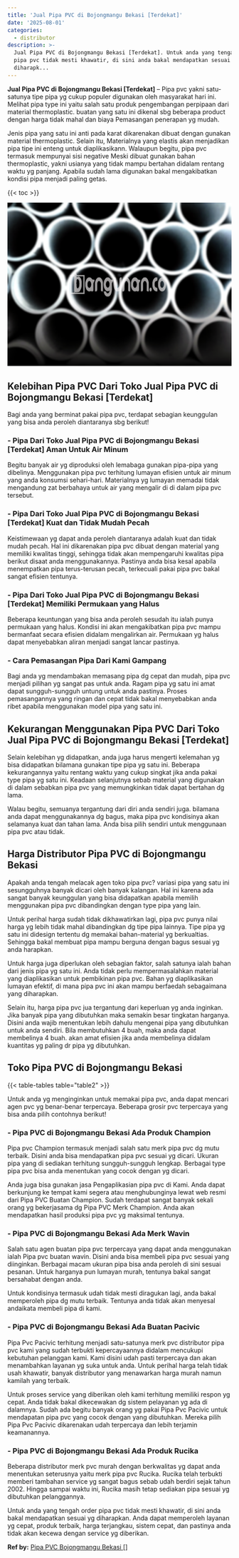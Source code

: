 ```yaml
---
title: 'Jual Pipa PVC di Bojongmangu Bekasi [Terdekat]'
date: '2025-08-01'
categories:
  - distributor
description: >-
  Jual Pipa PVC di Bojongmangu Bekasi [Terdekat]. Untuk anda yang tengah order
  pipa pvc tidak mesti khawatir, di sini anda bakal mendapatkan sesuai yg
  diharapk...
---
```


**Jual Pipa PVC di Bojongmangu Bekasi \[Terdekat\]** – Pipa pvc yakni satu-satunya tipe pipa yg cukup populer digunakan oleh masyarakat hari ini. Melihat pipa type ini yaitu salah satu produk pengembangan perpipaan dari material thermoplastic. buatan yang satu ini dikenal sbg beberapa product dengan harga tidak mahal dan biaya Pemasangan penerapan yg mudah.

Jenis pipa yang satu ini anti pada karat dikarenakan dibuat dengan gunakan material thermoplastic. Selain itu, Materialnya yang elastis akan menjadikan pipa tipe ini enteng untuk diaplikasikann. Walaupun begitu, pipa pvc termasuk mempunyai sisi negative Meski dibuat gunakan bahan thermoplastic, yakni usianya yang tidak mampu bertahan didalam rentang waktu yg panjang. Apabila sudah lama digunakan bakal mengakibatkan kondisi pipa menjadi paling getas.

{{< toc >}}

![Jual Pipa PVC di Bojongmangu Bekasi [Terdekat]](/images/jaul-pipa-pvc-28.png)

## Kelebihan Pipa PVC Dari Toko Jual Pipa PVC di Bojongmangu Bekasi \[Terdekat\]

Bagi anda yang berminat pakai pipa pvc, terdapat sebagian keunggulan yang bisa anda peroleh diantaranya sbg berikut!

### \- Pipa Dari Toko Jual Pipa PVC di Bojongmangu Bekasi \[Terdekat\] Aman Untuk Air Minum

Begitu banyak air yg diproduksi oleh lemabaga gunakan pipa-pipa yang dibelinya. Menggunakan pipa pvc terhitung lumayan efisien untuk air minum yang anda konsumsi sehari-hari. Materialnya yg lumayan memadai tidak mengandung zat berbahaya untuk air yang mengalir di di dalam pipa pvc tersebut.

### \- Pipa Dari Toko Jual Pipa PVC di Bojongmangu Bekasi \[Terdekat\] Kuat dan Tidak Mudah Pecah

Keistimewaan yg dapat anda peroleh diantaranya adalah kuat dan tidak mudah pecah. Hal ini dikarenakan pipa pvc dibuat dengan material yang memiliki kwalitas tinggi, sehingga tidak akan mempengaruhi kwalitas pipa berikut disaat anda menggunakannya. Pastinya anda bisa kesal apabila menempatkan pipa terus-terusan pecah, terkecuali pakai pipa pvc bakal sangat efisien tentunya.

### \- Pipa Dari Toko Jual Pipa PVC di Bojongmangu Bekasi \[Terdekat\] Memiliki Permukaan yang Halus

Beberapa keuntungan yang bisa anda peroleh sesudah itu ialah punya permukaan yang halus. Kondisi ini akan mengakibatkan pipa pvc mampu bermanfaat secara efisien didalam mengalirkan air. Permukaan yg halus dapat menyebabkan aliran menjadi sangat lancar pastinya.

### \- Cara Pemasangan Pipa Dari Kami Gampang

Bagi anda yg mendambakan memasang pipa dg cepat dan mudah, pipa pvc menjadi pilihan yg sangat pas untuk anda. Ragam pipa yg satu ini amat dapat sungguh-sungguh untung untuk anda pastinya. Proses pemasangannya yang ringan dan cepat tidak bakal menyebabkan anda ribet apabila menggunakan model pipa yang satu ini.

## Kekurangan Menggunakan Pipa PVC Dari Toko Jual Pipa PVC di Bojongmangu Bekasi \[Terdekat\]

Selain kelebihan yg didapatkan, anda juga harus mengerti kelemahan yg bisa didapatkan bilamana gunakan tipe pipa yg satu ini. Beberapa kekurangannya yaitu rentang waktu yang cukup singkat jika anda pakai type pipa yg satu ini. Keadaan selanjutnya sebab material yang digunakan di dalam sebabkan pipa pvc yang memungkinkan tidak dapat bertahan dg lama.

Walau begitu, semuanya tergantung dari diri anda sendiri juga. bilamana anda dapat menggunakannya dg bagus, maka pipa pvc kondisinya akan selamanya kuat dan tahan lama. Anda bisa pilih sendiri untuk menggunaan pipa pvc atau tidak.

## Harga Distributor Pipa PVC di Bojongmangu Bekasi

Apakah anda tengah melacak agen toko pipa pvc? variasi pipa yang satu ini sesungguhnya banyak dicari oleh banyak kalangan. Hal ini karena ada sangat banyak keunggulan yang bisa didapatkan apabila memilih menggunakan pipa pvc dibandingkan dengan type pipa yang lain.

Untuk perihal harga sudah tidak dikhawatirkan lagi, pipa pvc punya nilai harga yg lebih tidak mahal dibandingkan dg tipe pipa lainnya. Tipe pipa yg satu ini didesign tertentu dg memakai bahan-material yg berkualtias. Sehingga bakal membuat pipa mampu berguna dengan bagus sesuai yg anda harapkan.

Untuk harga juga diperlukan oleh sebagian faktor, salah satunya ialah bahan dari jenis pipa yg satu ini. Anda tidak perlu mempermasalahkan material yang diaplikasikan untuk pembikinan pipa pvc. Bahan yg diaplikasikan lumayan efektif, di mana pipa pvc ini akan mampu berfaedah sebagaimana yang diharapkan.

Selain itu, harga pipa pvc jua tergantung dari keperluan yg anda inginkan. Jika banyak pipa yang dibutuhkan maka semakin besar tingkatan harganya. Disini anda wajib menentukan lebih dahulu mengenai pipa yang dibutuhkan untuk anda sendiri. Bila membutuhkan 4 buah, maka anda dapat membelinya 4 buah. akan amat efisien jika anda membelinya didalam kuantitas yg paling dr pipa yg dibutuhkan.

## Toko Pipa PVC di Bojongmangu Bekasi

{{< table-tables table="table2" >}}

Untuk anda yg menginginkan untuk memakai pipa pvc, anda dapat mencari agen pvc yg benar-benar terpercaya. Beberapa grosir pvc terpercaya yang bisa anda pilih contohnya berikut!

### \- Pipa PVC di Bojongmangu Bekasi Ada Produk Champion

Pipa pvc Champion termasuk menjadi salah satu merk pipa pvc dg mutu terbaik. Disini anda bisa mendapatkan pipa pvc sesuai yg dicari. Ukuran pipa yang di sediakan terhitung sungguh-sungguh lengkap. Berbagai type pipa pvc bisa anda menentukan yang cocok dengan yg dicari.

Anda juga bisa gunakan jasa Pengaplikasian pipa pvc di Kami. Anda dapat berkunjung ke tempat kami segera atau menghubunginya lewat web resmi dari Pipa PVC Buatan Champion. Sudah terdapat sangat banyak sekali orang yg bekerjasama dg Pipa PVC Merk Champion. Anda akan mendapatkan hasil produksi pipa pvc yg maksimal tentunya.

### \- Pipa PVC di Bojongmangu Bekasi Ada Merk Wavin

Salah satu agen buatan pipa pvc terpercaya yang dapat anda menggunakan ialah Pipa pvc buatan wavin. Disini anda bisa membeli pipa pvc sesuai yang diinginkan. Berbagai macam ukuran pipa bisa anda peroleh di sini sesuai pesanan. Untuk harganya pun lumayan murah, tentunya bakal sangat bersahabat dengan anda.

Untuk kondisinya termasuk udah tidak mesti diragukan lagi, anda bakal memperoleh pipa dg mutu terbaik. Tentunya anda tidak akan menyesal andaikata membeli pipa di kami.

### \- Pipa PVC di Bojongmangu Bekasi Ada Buatan Pacivic

Pipa Pvc Pacivic terhitung menjadi satu-satunya merk pvc distributor pipa pvc kami yang sudah terbukti kepercayaannya didalam mencukupi kebutuhan pelanggan kami. Kami disini udah pasti terpercaya dan akan menambahkan layanan yg suka untuk anda. Untuk perihal harga telah tidak usah khawatir, banyak distributor yang menawarkan harga murah namun kamilah yang terbaik.

Untuk proses service yang diberikan oleh kami terhitung memiliki respon yg cepat. Anda tidak bakal dikecewakan dg sistem pelayanan yg ada di dalamnya. Sudah ada begitu banyak orang yg pakai Pipa Pvc Pacivic untuk mendapatan pipa pvc yang cocok dengan yang dibutuhkan. Mereka pilih Pipa Pvc Pacivic dikarenakan udah terpercaya dan lebih terjamin keamanannya.

### \- Pipa PVC di Bojongmangu Bekasi Ada Produk Rucika

Beberapa distributor merk pvc murah dengan berkwalitas yg dapat anda menentukan seterusnya yaitu merk pipa pvc Rucika. Rucika telah terbukti memberi tambahan service yg sangat bagus sebab udah berdiri sejak tahun 2002. Hingga sampai waktu ini, Rucika masih tetap sediakan pipa sesuai yg dibutuhkan pelanggannya.

Untuk anda yang tengah order pipa pvc tidak mesti khawatir, di sini anda bakal mendapatkan sesuai yg diharapkan. Anda dapat memperoleh layanan yg cepat, produk terbaik, harga terjangkau, sistem cepat, dan pastinya anda tidak akan kecewa dengan service yg diberikan.

**Ref by:** [Pipa PVC Bojongmangu Bekasi []](https://id.wikipedia.org/wiki/Pipa)
